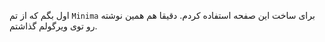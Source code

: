 اول بگم که از تم `Minima` برای ساخت این صفحه استفاده کردم. دقیقا هم همین نوشته رو توی ویرگولم گذاشتم.
